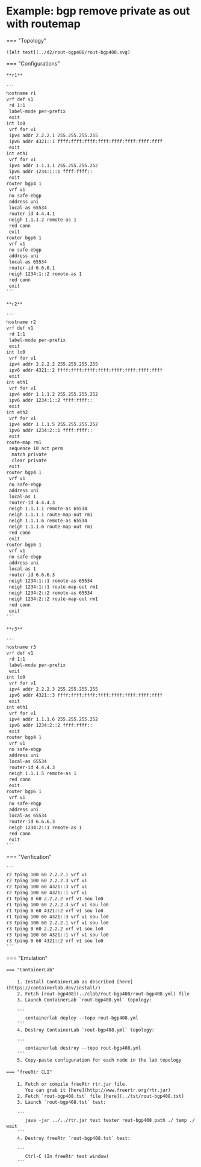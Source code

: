 # Example: bgp remove private as out with routemap

=== "Topology"

    ![Alt text](../d2/rout-bgp408/rout-bgp408.svg)

=== "Configurations"

    **r1**

    ```
    hostname r1
    vrf def v1
     rd 1:1
     label-mode per-prefix
     exit
    int lo0
     vrf for v1
     ipv4 addr 2.2.2.1 255.255.255.255
     ipv6 addr 4321::1 ffff:ffff:ffff:ffff:ffff:ffff:ffff:ffff
     exit
    int eth1
     vrf for v1
     ipv4 addr 1.1.1.1 255.255.255.252
     ipv6 addr 1234:1::1 ffff:ffff::
     exit
    router bgp4 1
     vrf v1
     no safe-ebgp
     address uni
     local-as 65534
     router-id 4.4.4.1
     neigh 1.1.1.2 remote-as 1
     red conn
     exit
    router bgp6 1
     vrf v1
     no safe-ebgp
     address uni
     local-as 65534
     router-id 6.6.6.1
     neigh 1234:1::2 remote-as 1
     red conn
     exit
    ```

    **r2**

    ```
    hostname r2
    vrf def v1
     rd 1:1
     label-mode per-prefix
     exit
    int lo0
     vrf for v1
     ipv4 addr 2.2.2.2 255.255.255.255
     ipv6 addr 4321::2 ffff:ffff:ffff:ffff:ffff:ffff:ffff:ffff
     exit
    int eth1
     vrf for v1
     ipv4 addr 1.1.1.2 255.255.255.252
     ipv6 addr 1234:1::2 ffff:ffff::
     exit
    int eth2
     vrf for v1
     ipv4 addr 1.1.1.5 255.255.255.252
     ipv6 addr 1234:2::1 ffff:ffff::
     exit
    route-map rm1
     sequence 10 act perm
      match private
      clear private
     exit
    router bgp4 1
     vrf v1
     no safe-ebgp
     address uni
     local-as 1
     router-id 4.4.4.3
     neigh 1.1.1.1 remote-as 65534
     neigh 1.1.1.1 route-map-out rm1
     neigh 1.1.1.6 remote-as 65534
     neigh 1.1.1.6 route-map-out rm1
     red conn
     exit
    router bgp6 1
     vrf v1
     no safe-ebgp
     address uni
     local-as 1
     router-id 6.6.6.3
     neigh 1234:1::1 remote-as 65534
     neigh 1234:1::1 route-map-out rm1
     neigh 1234:2::2 remote-as 65534
     neigh 1234:2::2 route-map-out rm1
     red conn
     exit
    ```

    **r3**

    ```
    hostname r3
    vrf def v1
     rd 1:1
     label-mode per-prefix
     exit
    int lo0
     vrf for v1
     ipv4 addr 2.2.2.3 255.255.255.255
     ipv6 addr 4321::3 ffff:ffff:ffff:ffff:ffff:ffff:ffff:ffff
     exit
    int eth1
     vrf for v1
     ipv4 addr 1.1.1.6 255.255.255.252
     ipv6 addr 1234:2::2 ffff:ffff::
     exit
    router bgp4 1
     vrf v1
     no safe-ebgp
     address uni
     local-as 65534
     router-id 4.4.4.3
     neigh 1.1.1.5 remote-as 1
     red conn
     exit
    router bgp6 1
     vrf v1
     no safe-ebgp
     address uni
     local-as 65534
     router-id 6.6.6.3
     neigh 1234:2::1 remote-as 1
     red conn
     exit
    ```

=== "Verification"

    ```
    r2 tping 100 60 2.2.2.1 vrf v1
    r2 tping 100 60 2.2.2.3 vrf v1
    r2 tping 100 60 4321::3 vrf v1
    r2 tping 100 60 4321::1 vrf v1
    r1 tping 0 60 2.2.2.2 vrf v1 sou lo0
    r1 tping 100 60 2.2.2.3 vrf v1 sou lo0
    r1 tping 0 60 4321::2 vrf v1 sou lo0
    r1 tping 100 60 4321::3 vrf v1 sou lo0
    r3 tping 100 60 2.2.2.1 vrf v1 sou lo0
    r3 tping 0 60 2.2.2.2 vrf v1 sou lo0
    r3 tping 100 60 4321::1 vrf v1 sou lo0
    r3 tping 0 60 4321::2 vrf v1 sou lo0
    ```

=== "Emulation"

    === "ContainerLab"

        1. Install ContainerLab as described [here](https://containerlab.dev/install/)  
        2. Fetch [rout-bgp408](../clab/rout-bgp408/rout-bgp408.yml) file  
        3. Launch ContainerLab `rout-bgp408.yml` topology:  

        ```
           containerlab deploy --topo rout-bgp408.yml  
        ```
        4. Destroy ContainerLab `rout-bgp408.yml` topology:  

        ```
           containerlab destroy --topo rout-bgp408.yml  
        ```
        5. Copy-paste configuration for each node in the lab topology

    === "freeRtr CLI"

        1. Fetch or compile freeRtr rtr.jar file.  
           You can grab it [here](http://www.freertr.org/rtr.jar)  
        2. Fetch `rout-bgp408.tst` file [here](../tst/rout-bgp408.tst)  
        3. Launch `rout-bgp408.tst` test:  

        ```
           java -jar ../../rtr.jar test tester rout-bgp408 path ./ temp ./ wait
        ```
        4. Destroy freeRtr `rout-bgp408.tst` test:  

        ```
           Ctrl-C (In freeRtr test window)
        ```

